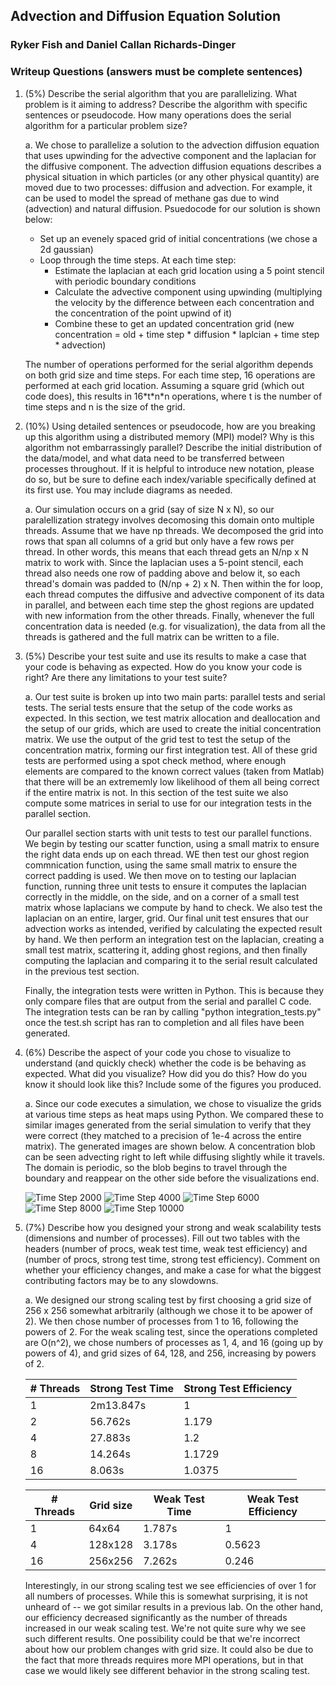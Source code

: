 ## Advection and Diffusion Equation Solution
### Ryker Fish and Daniel Callan Richards-Dinger

### Writeup Questions (answers must be complete sentences)


1. (5%) Describe the serial algorithm that you are parallelizing. What problem is it aiming to address? Describe the algorithm with specific sentences or pseudocode. How many operations does the serial algorithm for a particular problem size?

    a. We chose to parallelize a solution to the advection diffusion equation that uses upwinding for the advective component and the laplacian for the diffusive component. The advection diffusion equations describes a physical situation in which particles (or any other physical quantity) are moved due to two processes: diffusion and advection. For example, it can be used to model the spread of methane gas due to wind (advection) and natural diffusion. Psuedocode for our solution is shown below:

    + Set up an evenely spaced grid of initial concentrations (we chose a 2d gaussian)
    + Loop through the time steps. At each time step:
        + Estimate the laplacian at each grid location using a 5 point stencil with periodic boundary conditions
        + Calculate the advective component using upwinding (multiplying the velocity by the difference between each concentration and the concentration of the point upwind of it)
        + Combine these to get an updated concentration grid (new concentration = old + time step * diffusion * laplcian + time step * advection)

    The number of operations performed for the serial algorithm depends on both grid size and time steps. For each time step, 16 operations are performed at each grid location. Assuming a square grid (which out code does), this results in 16\*t\*n\*n operations, where t is the number of time steps and n is the size of the grid.

2. (10%) Using detailed sentences or pseudocode, how are you breaking up this algorithm using a distributed memory (MPI) model? Why is this algorithm not embarrassingly parallel? Describe the initial distribution of the data/model, and what data need to be transferred between processes throughout. If it is helpful to introduce new notation, please do so, but be sure to define each index/variable specifically defined at its first use. You may include diagrams as needed. 

    a. Our simulation occurs on a grid (say of size N x N), so our paralellization strategy involves decomosing this domain onto multiple threads. Assume that we have np threads. We decomposed the grid into rows that span all columns of a grid but only have a few rows per thread. In other words, this means that each thread gets an N/np x N matrix to work with. Since the laplacian uses a 5-point stencil, each thread also needs one row of padding above and below it, so each thread's domain was padded to (N/np + 2) x N. Then within the for loop, each thread computes the diffusive and advective component of its data in parallel, and between each time step the ghost regions are updated with new information from the other threads. Finally, whenever the full concentration data is needed (e.g. for visualization), the data from all the threads is gathered and the full matrix can be written to a file.

3. (5%) Describe your test suite and use its results to make a case that your code is behaving as expected. How do you know your code is right? Are there any limitations to your test suite? 

    a. Our test suite is broken up into two main parts: parallel tests and serial tests. The serial tests ensure that the setup of the code works as expected. In this section, we test matrix allocation and deallocation and the setup of our grids, which are used to create the initial concentration matrix. We use the output of the grid test to test the setup of the concentration matrix, forming our first integration test. All of these grid tests are performed using a spot check method, where enough elements are compared to the known correct values (taken from Matlab) that there will be an extrememly low likelihood of them all being correct if the entire matrix is not. In this section of the test suite we also compute some matrices in serial to use for our integration tests in the parallel section.

    Our parallel section starts with unit tests to test our parallel functions. We begin by testing our scatter function, using a small matrix to ensure the right data ends up on each thread. WE then test our ghost region commnication function, using the same small matrix to ensure the correct padding is used. We then move on to testing our laplacian function, running three unit tests to ensure it computes the laplacian correctly in the middle, on the side, and on a corner of a small test matrix whose laplacians we compute by hand to check. We also test the laplacian on an entire, larger, grid. Our final unit test ensures that our advection works as intended, verified by calculating the expected result by hand. We then perform an integration test on the laplacian, creating a small test matrix, scattering it, adding ghost regions, and then finally computing the laplacian and comparing it to the serial result calculated in the previous test section. 

    Finally, the integration tests were written in Python. This is because they only compare files that are output from the serial and parallel C code. The integration tests can be ran by calling "python integration_tests.py" once the test.sh script has ran to completion and all files have been generated.

4. (6%) Describe the aspect of your code you chose to visualize to understand (and quickly check) whether the code is be behaving as expected. What did you visualize? How did you do this? How do you know it should look like this? Include some of the figures you produced. 

    a. Since our code executes a simulation, we chose to visualize the grids at various time steps as heat maps using Python. We compared these to similar images generated from the serial simulation to verify that they were correct (they matched to a precision of 1e-4 across the entire matrix). The generated images are shown below. A concentration blob can be seen advecting right to left while diffusing slightly while it travels. The domain is periodic, so the blob begins to travel through the boundary and reappear on the other side before the visualizations end.

    ![Time Step 2000](./images/ts2000.png)
    ![Time Step 4000](./images/ts4000.png)
    ![Time Step 6000](./images/ts6000.png)
    ![Time Step 8000](./images/ts8000.png)
    ![Time Step 10000](./images/ts10000.png)

5. (7%) Describe how you designed your strong and weak scalability tests (dimensions and number of processes). Fill out two tables with the headers (number of procs, weak test time, weak test efficiency) and (number of procs, strong test time, strong test efficiency). Comment on whether your efficiency changes, and make a case for what the biggest contributing factors may be to any slowdowns. 

    a. We designed our strong scaling test by first choosing a grid size of 256 x 256 somewhat arbitrarily (although we chose it to be apower of 2). We then chose number of processes from 1 to 16, following the powers of 2. For the weak scaling test, since the operations completed are O(n^2), we chose numbers of processes as 1, 4, and 16 (going up by powers of 4), and grid sizes of 64, 128, and 256, increasing by powers of 2. 

    | # Threads | Strong Test Time | Strong Test Efficiency |
    |-----------|------------------|------------------------|
    | 1         | 2m13.847s        | 1                      |
    | 2         | 56.762s          | 1.179                  |
    | 4         | 27.883s          | 1.2                    |
    | 8         | 14.264s          | 1.1729                 |
    | 16        | 8.063s           | 1.0375                 |

    | # Threads | Grid size| Weak Test Time | Weak Test Efficiency |
    |-----------|----------| ---------------|----------------------|
    | 1         |   64x64  |  1.787s        | 1                    |
    | 4         |  128x128 |  3.178s        | 0.5623               |
    | 16        |  256x256 |  7.262s        | 0.246                |

    Interestingly, in our strong scaling test we see efficiencies of over 1 for all numbers of processes. While this is somewhat surprising, it is not unheard of -- we got similar results in a previous lab. On the other hand, our efficiency decreased significantly as the number of threads increased in our weak scaling test. We're not quite sure why we see such different results. One possibility could be that we're incorrect about how our problem changes with grid size. It could also be due to the fact that more threads requires more MPI operations, but in that case we would likely see different behavior in the strong scaling test.
